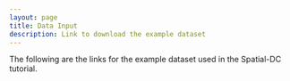 ```yaml
---
layout: page
title: Data Input
description: Link to download the example dataset
---
```

The following are the links for the example dataset used in the Spatial-DC tutorial. 